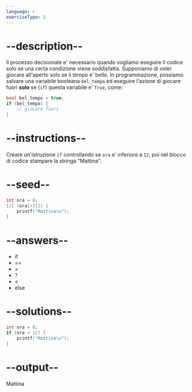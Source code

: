 ```yaml
---
language: c
exerciseType: 2
---
```


# --description--

Il processo decisionale e' necessario quando vogliamo eseguire il codice solo se una certa condizione viene soddisfatta.
Supponiamo di voler giocare all'aperto solo se il tempo e' bello.
In programmazione, possiamo salvare una variabile booleana `bel_tempo` ed eseguire l'azione di giocare fuori **solo** se (`if`) questa variabile e' `True`, come:
```c
bool bel_tempo = true;
if (bel_tempo) {
	// giocare fuori
}
```

# --instructions--

Creare un'istruzione `if` controllando se `ora` e' inferiore a `12`, poi nel blocco di codice stampare la stringa "Mattina".

# --seed--

```c
int ora = 8;
[/] (ora[/]12) {
    printf("Mattina\n");
}
```

# --answers--

- if
-  == 
-  = 
-  ? 
-  < 
- else

# --solutions--

```c
int ora = 8;
if (ora < 12) {
    printf("Mattina\n");
}
```

# --output--

Mattina
